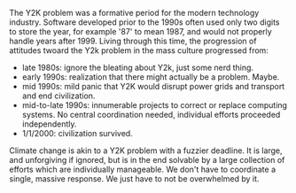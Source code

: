 The Y2K problem was a formative period for the modern technology industry. Software developed prior to the 1990s often used only two digits to store the year, for example '87' to mean 1987, and would not properly handle years after 1999. Living through this time, the progression of attitudes twoard the Y2k problem in the mass culture progressed from:

* late 1980s: ignore the bleating about Y2k, just some nerd thing.
* early 1990s: realization that there might actually be a problem. Maybe.
* mid 1990s: mild panic that Y2K would disrupt power grids and transport and end civilization.
* mid-to-late 1990s: innumerable projects to correct or replace computing systems. No central coordination needed, individual efforts proceeded independently.
* 1/1/2000: civilization survived.

Climate change is akin to a Y2K problem with a fuzzier deadline. It is large, and unforgiving if ignored, but is in the end solvable by a large collection of efforts which are individually manageable. We don't have to coordinate a single, massive response. We just have to not be overwhelmed by it.
